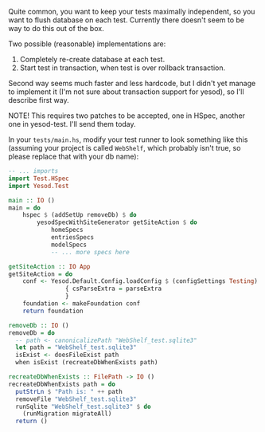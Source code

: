 Quite common, you want to keep your tests maximally independent, so you want to flush database on each test. Currently there doesn't seem to be way to do this out of the box.

Two possible (reasonable) implementations are:

1. Completely re-create database at each test.
2. Start test in transaction, when test is over rollback transaction.

Second way seems much faster and less hardcode, but I didn't yet manage to implement it (I'm not sure about transaction support for yesod), so I'll describe first way.

NOTE! This requires two patches to be accepted, one in HSpec, another one in yesod-test. I'll send them today.

In your `tests/main.hs`, modify your test runner to look something like this (assuming your project is called `WebShelf`, which probably isn't true, so please replace that with your db name):

```haskell
-- ... imports
import Test.HSpec
import Yesod.Test

main :: IO ()
main = do
    hspec $ (addSetUp removeDb) $ do
        yesodSpecWithSiteGenerator getSiteAction $ do
            homeSpecs
            entriesSpecs
            modelSpecs
            -- ... more specs here

getSiteAction :: IO App
getSiteAction = do
    conf <- Yesod.Default.Config.loadConfig $ (configSettings Testing)
                { csParseExtra = parseExtra
                }
    foundation <- makeFoundation conf
    return foundation

removeDb :: IO ()
removeDb = do
  -- path <- canonicalizePath "WebShelf_test.sqlite3"
  let path = "WebShelf_test.sqlite3"
  isExist <- doesFileExist path
  when isExist (recreateDbWhenExists path)

recreateDbWhenExists :: FilePath -> IO ()
recreateDbWhenExists path = do
  putStrLn $ "Path is: " ++ path
  removeFile "WebShelf_test.sqlite3"
  runSqlite "WebShelf_test.sqlite3" $ do
    (runMigration migrateAll)
  return ()
```
